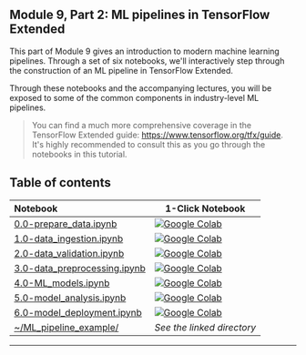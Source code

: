 ## Module 9, Part 2: ML pipelines in TensorFlow Extended

This part of Module 9 gives an introduction to modern machine learning pipelines. Through a set of six notebooks, we'll interactively step through the construction of an ML pipeline in TensorFlow Extended.

Through these notebooks and the accompanying lectures, you will be exposed to some of the common components in industry-level ML pipelines. 

> You can find a much more comprehensive coverage in the TensorFlow Extended guide: https://www.tensorflow.org/tfx/guide. It's highly recommended to consult this as you go through the notebooks in this tutorial. 

## Table of contents

| Notebook    |      1-Click Notebook      |
|:----------|------|
|  [0.0-prepare_data.ipynb]()  | [![Google Colab](https://colab.research.google.com/assets/colab-badge.svg)]()
| [1.0-data_ingestion.ipynb]() | [![Google Colab](https://colab.research.google.com/assets/colab-badge.svg)]()|
| [2.0-data_validation.ipynb]() | [![Google Colab](https://colab.research.google.com/assets/colab-badge.svg)]() |
| [3.0-data_preprocessing.ipynb]() | [![Google Colab](https://colab.research.google.com/assets/colab-badge.svg)]()|
| [4.0-ML_models.ipynb]() | [![Google Colab](https://colab.research.google.com/assets/colab-badge.svg)]()|
| [5.0-model_analysis.ipynb]() | [![Google Colab](https://colab.research.google.com/assets/colab-badge.svg)]()|
| [6.0-model_deployment.ipynb]() | [![Google Colab](https://colab.research.google.com/assets/colab-badge.svg)]()|
| [~/ML_pipeline_example/]() | _See the linked directory_ |
---